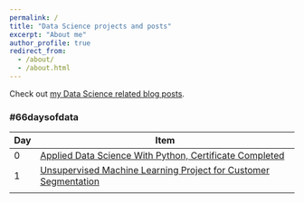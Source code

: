 ```yaml
---
permalink: /
title: "Data Science projects and posts"
excerpt: "About me"
author_profile: true
redirect_from: 
  - /about/
  - /about.html
---
```


Check out [my Data Science related blog posts](https://datasciencenow.ca/year-archive/). 

### #66daysofdata

| Day | Item                                                                        |
| ----| --------------------------------------------------------------------------- |
|  0  | [Applied Data Science With Python, Certificate Completed](https://datasciencenow.ca/datascience/post-0-applied-data-scienece-certificate-and-course/)|
|  1  | [Unsupervised Machine Learning Project for Customer Segmentation ](https://datasciencenow.ca/datascience/post-1-unsupervised-machine-learning-for-customer-segmentation/)  	 |
|     |   									                                        |

